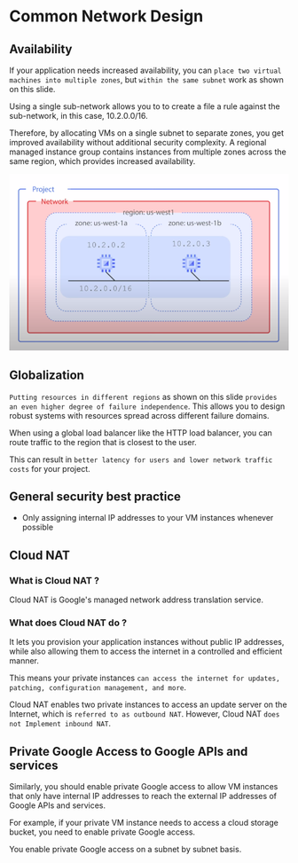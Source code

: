 # Common Network Design

## Availability
If your application needs increased availability, you can `place two virtual machines into multiple zones`, but `within the same subnet` work as shown on this slide.

Using a single sub-network allows you to to create a file a rule against the sub-network, in this case, 10.2.0.0/16.

Therefore, by allocating VMs on a single subnet to separate zones, you get improved availability without additional security complexity. A regional managed instance group contains instances from multiple zones across the same region, which provides increased availability.

![alt text](network_availability.png)

## Globalization

`Putting resources in different regions` as shown on this slide `provides an even higher degree of failure independence`. This allows you to design robust systems with resources spread across different failure domains.

When using a global load balancer like the HTTP load balancer, you can route traffic to the region that is closest to the user.

This can result in `better latency for users and lower network traffic costs` for your project.

## General security best practice
- Only assigning internal IP addresses to your VM instances whenever possible

## Cloud NAT 

### What is Cloud NAT ? 
Cloud NAT is Google's managed network address translation service.

### What does Cloud NAT do ?
It lets you provision your application instances without public IP addresses, while also allowing them to access the internet in a controlled and efficient manner.

This means your private instances `can access the internet for updates, patching, configuration management, and more`.

Cloud NAT enables two private instances to access an update server on the Internet, which is `referred to as outbound NAT`. However, Cloud NAT `does not Implement inbound NAT`.

## Private Google Access to Google APIs and services
Similarly, you should enable private Google access to allow VM instances that only have internal IP addresses to reach the external IP addresses of Google APIs and services.

For example, if your private VM instance needs to access a cloud storage bucket, you need to enable private Google access.

You enable private Google access on a subnet by subnet basis.

